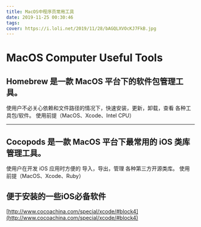 ```yaml
---
title: MacOS中程序员常用工具
date: 2019-11-25 00:30:46
tags:
cover: https://i.loli.net/2019/11/28/bAGQLXVOcKJ7FkB.jpg
---
```


# MacOS Computer Useful Tools

## Homebrew 是一款 MacOS 平台下的软件包管理工具。
使用户不必关心依赖和文件路径的情况下，快速安装，更新，卸载，查看 各种工具包/软件。
使用前提（MacOS、Xcode、Intel CPU）

---
## Cocopods 是一款 MacOS 平台下最常用的 iOS 类库管理工具。
使用户在开发 iOS 应用时方便的 导入，导出，管理 各种第三方开源类库。
使用前提（MacOS、Xcode、Ruby）

<!--more-->

## 便于安装的一些iOS必备软件
[http://www.cocoachina.com/special/xcode/#block4](http://www.cocoachina.com/special/xcode/#block4)
